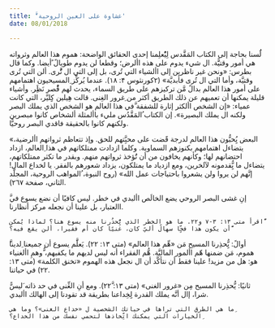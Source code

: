 ```yaml
---
title: 'َّغشاوة على العين الروحية'
date: 08/01/2018

---
```


لَُسنا بحاجة إلى الكتاب المَقَّدس لِيُْعلِمنا إحدى الحقائق الواضحة: هموم هذا العالم وثرواته هي أمور وقتيًَّة. ال شيء يدوم على هذه األرض؛ وقطعا لن يدوم طويالً ًأيضا. وكما قال بطرس: «ونحن غير ناظرين إلى األشياء التي تُرى، بل إلى التي ال تَُّرى. ألن التي تُرى وقتيَّة، وأما التي ال تُرى فأبديَّة» (۲كورنثوس ۴: ١۸). عندما يُركِّز ِالمسيحيون اهتمامهم على أمور هذا العالم بدالً مَّن تركيزهم على طريق السماء، يحدث لهم قُْصر نَظَِر. وأشياء قليلة يمكنها أن تعميهم عن ذلك الطريق أكثر من ِغرور الغِنى. قالت هِيلين كِِليَّر، التي كانت عمياء: «إن الشخص األكثر إثارة للشفقة َّفي هذا العالم هو الشخص الذي يملك البصر ولكنه ال يملك البصيرة». إن الكتاب ُالمَقَّدُس مليء باألمثلة ألشخاص كانوا مبصرين ولكنهم كانوا بالحقيقة فاقدي البصر روحيًّا.

«البعض يُِحبُّون هذا العالم لدرجة قََضت على محبَِّتهم للحق. وإذ تتعاظم ثرواتهم األرضية، يتضاءل اهتمامهم بكنوزهم السماوية. وكلما ازدادت ممتلكاتهم في هذا ِالعالم، ازداد احتضانهم لها؛ وكأنهم يخافون من أن تَُؤخذ ثرواتهم منهم. وبقدر ما تكثر ممتلكاتهم، يتضاءل ما يُِّقدمونه لآلخرين، ومع ازدياد ما يمتلكون، يزداد شعورهم بالفقر. يا لخداع المال! إنَّهم لن يروا ولن يشعروا باحتياجات عمل الله» (روح النبوة، ُالمواهب الروحية، المجلَّد الثاني، صفحة ۲٦٧).
 
َّإنِ غشى البصر الروحي يضع الخالَص األبدي في خطر. ليس كافيًا أن نضع يسوع في االعتبار، بل علينا أن نجعله مركز أنظارنا.

`اقرأ متى ١٣: ٣-٧ و۲۲. ما هو الخطر الذي يُِّحذُرنا منه يسوع هنا؟ لماذا يُمكن ًّأن يكون هذا فخٍّا سهالً أليً كان، غنيًا كان أم فقيرا، ألن يقع فيه؟`

َّأوالً: يُِّحذِرنا المسيح مَن «هِّم هذا العالم» (متى ١٣: ۲۲). يَعلََّم يسوع أن جميعنا ِلدينا هموم، مَن ضمنها هّم األمور الماليََّة. هُّم الفقراء أنه ليس لديهم ما يكفيهم، ُّوهمِ األغنياء هو: هل من مزيد! علينا فقط أن نتأكَّد أن ال نجعل هذه الهموم «تخنق الكلمة» (متى ١٣: ۲۲) في حياتنا.

ثانيًا: يُّحذِرنا المسيح مِن «غرور الغنى» (متى ١٣: ۲۲َّ). ومع أنِ الغِّنى في حد ذاته َليسًّ شرا، إال أنَّه يملك القدرة لِِخِداعنا بطريقة قد تقودنا إلى الهالك األبدي.

`ما هي الطرق التي تراها في حياتك الشخصية ل «خداع الغنى»؟ وما هي ِالخيارات التي يمكنك اتِّخاذها لتحمي نفسك من هذا الخداع؟`